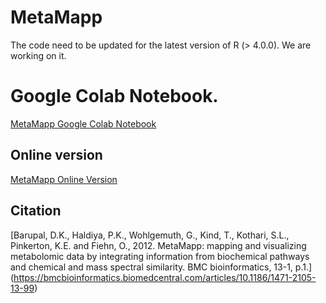 # MetaMapp
The code need to be updated for the latest version of R (> 4.0.0). We are working on it. 

# Google Colab Notebook.
[MetaMapp Google Colab Notebook](https://colab.research.google.com/drive/1UsN73MOhXn1lTxYKyWEsfb2gsI_t1sfj#scrollTo=5mJSY0l6M5hp)

## Online version 

 [MetaMapp Online Version](http://metamapp.fiehnlab.ucdavis.edu)

## Citation

[Barupal, D.K., Haldiya, P.K., Wohlgemuth, G., Kind, T., Kothari, S.L., Pinkerton, K.E. and Fiehn, O., 2012. MetaMapp: mapping and visualizing metabolomic data by integrating information from biochemical pathways and chemical and mass spectral similarity. BMC bioinformatics, 13-1, p.1.] (https://bmcbioinformatics.biomedcentral.com/articles/10.1186/1471-2105-13-99) 

